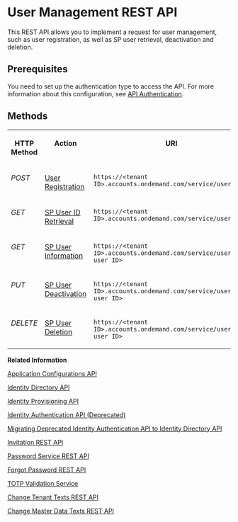 <!-- loioe6bb70d5e43c4ff89ff700beb82b25fe -->

# User Management REST API

This REST API allows you to implement a request for user management, such as user registration, as well as SP user retrieval, deactivation and deletion.



<a name="loioe6bb70d5e43c4ff89ff700beb82b25fe__section_mbm_1xk_fdb"/>

## Prerequisites

You need to set up the authentication type to access the API. For more information about this configuration, see [API Authentication](../Operation-Guide/api-authentication-9d200d5.md).



## Methods




<table>
<tr>
<th valign="top">

HTTP Method

</th>
<th valign="top">

Action

</th>
<th valign="top">

URI

</th>
</tr>
<tr>
<td valign="top">

*POST*

</td>
<td valign="top">

[User Registration](user-registration-0aa433c.md)

</td>
<td valign="top">

`https://<tenant ID>.accounts.ondemand.com/service/users`

</td>
</tr>
<tr>
<td valign="top">

*GET*

</td>
<td valign="top">

[SP User ID Retrieval](sp-user-id-retrieval-ead62fc.md)

</td>
<td valign="top">

`https://<tenant ID>.accounts.ondemand.com/service/users`

</td>
</tr>
<tr>
<td valign="top">

*GET*

</td>
<td valign="top">

[SP User Information](sp-user-information-dc96d56.md)

</td>
<td valign="top">

`https://<tenant ID>.accounts.ondemand.com/service/users/<SP user ID>`

</td>
</tr>
<tr>
<td valign="top">

*PUT*

</td>
<td valign="top">

[SP User Deactivation](sp-user-deactivation-de64bd8.md)

</td>
<td valign="top">

`https://<tenant ID>.accounts.ondemand.com/service/users/<SP user ID>`

</td>
</tr>
<tr>
<td valign="top">

*DELETE*

</td>
<td valign="top">

[SP User Deletion](sp-user-deletion-dba2028.md)

</td>
<td valign="top">

`https://<tenant ID>.accounts.ondemand.com/service/users/<SP user ID>`

</td>
</tr>
</table>

**Related Information**  


[Application Configurations API](application-configurations-api-a8fc935.md "Manage application configurations.")

[Identity Directory API](identity-directory-api-5be5692.md "Manage users, groups and custom schemas in the cloud.")

[Identity Provisioning API](identity-provisioning-api-4433374.md "Manage identity lifecycle processes for cloud and on-premise systems.")

[Identity Authentication API \(Deprecated\)](identity-authentication-api-deprecated-2f21568.md "Deprecated.")

[Migrating Deprecated Identity Authentication API to Identity Directory API](migrating-deprecated-identity-authentication-api-to-identity-directory-api-106dbe0.md "Migrating from the Identity Authentication API to Identity Directory API.")

[Invitation REST API](invitation-rest-api-e55429f.md "The invitation service allows you to implement a request for user invitations.")

[Password Service REST API](password-service-rest-api-8d1016b.md "The password service is used for operations related to user passwords, such as verification of the user name and the password combination.")

[Forgot Password REST API](forgot-password-rest-api-d024fca.md "The forgot password REST API sends a reset password email.")

[TOTP Validation Service](totp-validation-service-3e4c3cf.md "Validation of time-based one-time password (TOTP).")

[Change Tenant Texts REST API](change-tenant-texts-rest-api-66ad80a.md#loio66ad80a6bbaf4fc3911232f7cc9a7de6 "The Change Tenant Texts REST API of Identity Authentication can be used to change the predefined texts and messages for end-user screens available per tenant in the Identity Authentication.")

[Change Master Data Texts REST API](change-master-data-texts-rest-api-b10fc6a.md#loiob10fc6a9a37c488a82ce7489b1fab64c "The Change Master Data Texts REST API can be used to change the predefined master data for each resource in Identity Authentication.")

